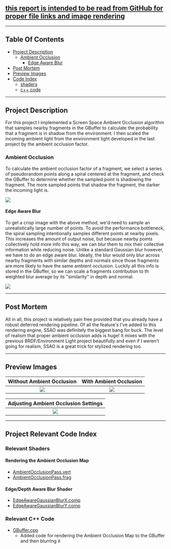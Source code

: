 <!--Start Header -------------------------------------------------------
Copyright (C) 2020 DigiPen Institute of Technology.
Reproduction or disclosure of this file or its contents without the prior written
consent of DigiPen Institute of Technology is prohibited.
Language: MSVC c++17
Platform: win64 compiled in Visual Studio 2019
Author: Jordan Hoffmann, jordan.h
End Header ----------------------------------------------------------->

## [this report is intended to be read from GitHub for proper file links and image rendering](https://github.com/jhoffmann2/OpenGL_3DRenderingEngine/blob/master/Reports/Project4/jordanh_proj4.md)

---
## Table Of Contents

- [Project Description](#project-description)
  - [Ambient Occlusion](#ambient-occlusion)
    - [Edge Aware Blur](#edge-aware-blur)
- [Post Mortem](#post-mortem)
- [Preview Images](#preview-images)
- [Code Index](#project-relevant-code-index)
  - [shaders](#relevant-shaders)
  - [c++ code](#relevant-c-code)

---
## Project Description
For this project I implemented a Screen Space Ambient Occlusion algorithm that samples nearby fragments in the GBuffer to calculate the probability that a fragment is in shadow from the environment. I then scaled the incoming ambient light from the environment light developed in the last project by the ambient occlusion factor.

### Ambient Occlusion
To calculate the ambient occlusion factor of a fragment, we select a series of pseudorandom points along a spiral centered at the fragment, and check the GBuffer to determine whether the sampled point is shadowing the fragment. The more sampled points that shadow the fragment, the darker the incoming light is.

![](AO_Noise.png)

#### Edge Aware Blur
To get a crisp image with the above method, we'd need to sample an unrealistically large number of points. To avoid the performance bottleneck, the spiral sampling intentionally samples different points at nearby pixels. This increases the amount of output noise, but because nearby points collectively hold more info this way, we can blur them to mix their collective information while reducing noise. Unlike a standard Gaussian blur however, we have to do an edge aware blur. Ideally, the blur would only blur across nearby fragments with similar depths and normals since those fragments are more likely to have the same ambient occlusion. Luckily all this info is stored in the GBuffer, so we can scale a fragments contribution to th weighted blur average by its "similarity" in depth and normal.

![](AO_Blurred.png)

---
## Post Mortem
All in all, this project is relatively pain free provided that you already have a robust deferred rendering pipeline. Of all the feature's I've added to this rendering engine, SSAO was definitely the biggest bang for buck. The level of realism that proper ambient occlusion adds is huge! It mixes with the previous BRDF/Environment Light project beautifully and even if I weren't going for realism, SSAO is a great trick for stylized rendering too.

---
## Preview Images

| Without Ambient Occlusion | With Ambient Occlusion |
|:-------------------------:|:----------------------:|
| ![](NoAO.gif)             | ![](AO.gif)            |

| Adjusting Ambient Occlusion Settings |
|:------------------------------------:|
| ![](AOSettings.gif)                  |


---
## Project Relevant Code Index

### Relevant Shaders

#### Rendering the Ambient Occlusion Map
- [AmbientOcclusionPass.vert](../../Common/shaders/Deferred/AmbientOcclusionPass.vert)
- [AmbientOcclusionPass.frag](../../Common/shaders/Deferred/AmbientOcclusionPass.frag)

#### Edge/Depth Aware Blur Shader
- [EdgeAwareGaussianBlurX.comp](../../Common/shaders/Compute/EdgeAwareGaussianBlurX.comp)
- [EdgeAwareGaussianBlurY.comp](../../Common/shaders/Compute/EdgeAwareGaussianBlurY.comp)

### Relevant C++ Code
- [GBuffer.cpp](../../RenderingEngine/Rendering/GBuffer.cpp)
  - Added code for rendering the Ambient Occlusion Map to the GBuffer and then blurring it
